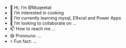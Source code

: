 - 👋 Hi, I’m @Muqeetat
- 👀 I’m interested in cooking
- 🌱 I’m currently learning mysql, ERxcel and Power Apps
- 💞️ I’m looking to collaborate on ...
- 📫 How to reach me ...
- 😄 Pronouns: ...
- ⚡ Fun fact: ...

<!---
Muqeetat/Muqeetat is a ✨ special ✨ repository because its `README.md` (this file) appears on your GitHub profile.
You can click the Preview link to take a look at your changes.
--->
